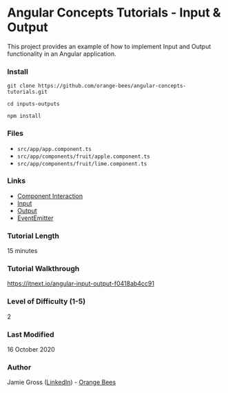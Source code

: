 # Angular Concepts Tutorials - Input & Output

This project provides an example of how to implement Input and Output functionality in an Angular application.

### Install

`git clone https://github.com/orange-bees/angular-concepts-tutorials.git`

`cd inputs-outputs`

`npm install`


### Files

- `src/app/app.component.ts`
- `src/app/components/fruit/apple.component.ts`
- `src/app/components/fruit/lime.component.ts`

### Links

- [Component Interaction](https://angular.io/guide/component-interaction#component-interaction)
- [Input](https://angular.io/api/core/Input)
- [Output](https://angular.io/api/core/Output)
- [EventEmitter](https://angular.io/api/core/EventEmitter)

### Tutorial Length

15 minutes

### Tutorial Walkthrough

https://itnext.io/angular-input-output-f0418ab4cc91

### Level of Difficulty (1-5)

2

### Last Modified

16 October 2020

### Author

Jamie Gross ([LinkedIn](https://www.linkedin.com/in/james-l-gross/)) - [Orange Bees](https://orangebees.com)